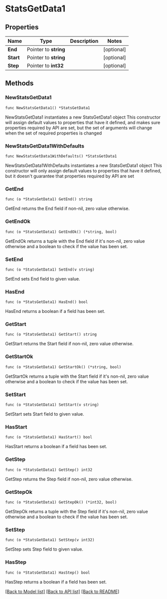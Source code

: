 # StatsGetData1

## Properties

Name | Type | Description | Notes
------------ | ------------- | ------------- | -------------
**End** | Pointer to **string** |  | [optional] 
**Start** | Pointer to **string** |  | [optional] 
**Step** | Pointer to **int32** |  | [optional] 

## Methods

### NewStatsGetData1

`func NewStatsGetData1() *StatsGetData1`

NewStatsGetData1 instantiates a new StatsGetData1 object
This constructor will assign default values to properties that have it defined,
and makes sure properties required by API are set, but the set of arguments
will change when the set of required properties is changed

### NewStatsGetData1WithDefaults

`func NewStatsGetData1WithDefaults() *StatsGetData1`

NewStatsGetData1WithDefaults instantiates a new StatsGetData1 object
This constructor will only assign default values to properties that have it defined,
but it doesn't guarantee that properties required by API are set

### GetEnd

`func (o *StatsGetData1) GetEnd() string`

GetEnd returns the End field if non-nil, zero value otherwise.

### GetEndOk

`func (o *StatsGetData1) GetEndOk() (*string, bool)`

GetEndOk returns a tuple with the End field if it's non-nil, zero value otherwise
and a boolean to check if the value has been set.

### SetEnd

`func (o *StatsGetData1) SetEnd(v string)`

SetEnd sets End field to given value.

### HasEnd

`func (o *StatsGetData1) HasEnd() bool`

HasEnd returns a boolean if a field has been set.

### GetStart

`func (o *StatsGetData1) GetStart() string`

GetStart returns the Start field if non-nil, zero value otherwise.

### GetStartOk

`func (o *StatsGetData1) GetStartOk() (*string, bool)`

GetStartOk returns a tuple with the Start field if it's non-nil, zero value otherwise
and a boolean to check if the value has been set.

### SetStart

`func (o *StatsGetData1) SetStart(v string)`

SetStart sets Start field to given value.

### HasStart

`func (o *StatsGetData1) HasStart() bool`

HasStart returns a boolean if a field has been set.

### GetStep

`func (o *StatsGetData1) GetStep() int32`

GetStep returns the Step field if non-nil, zero value otherwise.

### GetStepOk

`func (o *StatsGetData1) GetStepOk() (*int32, bool)`

GetStepOk returns a tuple with the Step field if it's non-nil, zero value otherwise
and a boolean to check if the value has been set.

### SetStep

`func (o *StatsGetData1) SetStep(v int32)`

SetStep sets Step field to given value.

### HasStep

`func (o *StatsGetData1) HasStep() bool`

HasStep returns a boolean if a field has been set.


[[Back to Model list]](../README.md#documentation-for-models) [[Back to API list]](../README.md#documentation-for-api-endpoints) [[Back to README]](../README.md)


